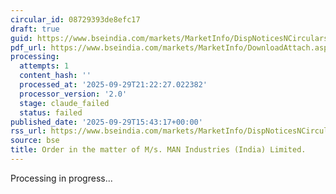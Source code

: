 ```yaml
---
circular_id: 08729393de8efc17
draft: true
guid: https://www.bseindia.com/markets/MarketInfo/DispNoticesNCirculars.aspx?Noticeid={7DB3AF3C-1C50-4F5C-AC4F-6D3ABA1EABDA}&noticeno=20250929-84&dt=09/29/2025&icount=84&totcount=87&flag=0
pdf_url: https://www.bseindia.com/markets/MarketInfo/DownloadAttach.aspx?id=20250929-84&attachedId=9616e2c8-bf0a-4c47-9f76-231ebbf62173
processing:
  attempts: 1
  content_hash: ''
  processed_at: '2025-09-29T21:22:27.022382'
  processor_version: '2.0'
  stage: claude_failed
  status: failed
published_date: '2025-09-29T15:43:17+00:00'
rss_url: https://www.bseindia.com/markets/MarketInfo/DispNoticesNCirculars.aspx?Noticeid={7DB3AF3C-1C50-4F5C-AC4F-6D3ABA1EABDA}&noticeno=20250929-84&dt=09/29/2025&icount=84&totcount=87&flag=0
source: bse
title: Order in the matter of M/s. MAN Industries (India) Limited.
---
```


Processing in progress...